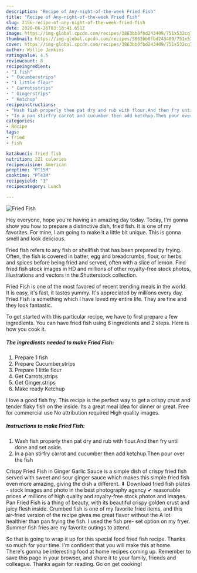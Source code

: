 ```yaml
---
description: "Recipe of Any-night-of-the-week Fried Fish"
title: "Recipe of Any-night-of-the-week Fried Fish"
slug: 2156-recipe-of-any-night-of-the-week-fried-fish
date: 2020-06-26T03:18:41.651Z
image: https://img-global.cpcdn.com/recipes/3863bb0fbd243409/751x532cq70/fried-fish-recipe-main-photo.jpg
thumbnail: https://img-global.cpcdn.com/recipes/3863bb0fbd243409/751x532cq70/fried-fish-recipe-main-photo.jpg
cover: https://img-global.cpcdn.com/recipes/3863bb0fbd243409/751x532cq70/fried-fish-recipe-main-photo.jpg
author: Willie Jenkins
ratingvalue: 4.5
reviewcount: 8
recipeingredient:
- "1 fish"
- " Cucumberstrips"
- "1 little flour"
- " Carrotsstrips"
- " Gingerstrips"
- " Ketchup"
recipeinstructions:
- "Wash fish properly then pat dry and rub with flour.And then fry until done and set aside."
- "In a pan stirfry carrot and cucumber then add ketchup.Then pour over the fish"
categories:
- Recipe
tags:
- fried
- fish

katakunci: fried fish 
nutrition: 221 calories
recipecuisine: American
preptime: "PT15M"
cooktime: "PT43M"
recipeyield: "1"
recipecategory: Lunch

---
```



![Fried Fish](https://img-global.cpcdn.com/recipes/3863bb0fbd243409/751x532cq70/fried-fish-recipe-main-photo.jpg)

Hey everyone, hope you're having an amazing day today. Today, I'm gonna show you how to prepare a distinctive dish, fried fish. It is one of my favorites. For mine, I am going to make it a little bit unique. This is gonna smell and look delicious.

Fried fish refers to any fish or shellfish that has been prepared by frying. Often, the fish is covered in batter, egg and breadcrumbs, flour, or herbs and spices before being fried and served, often with a slice of lemon. Find fried fish stock images in HD and millions of other royalty-free stock photos, illustrations and vectors in the Shutterstock collection.

Fried Fish is one of the most favored of recent trending meals in the world. It is easy, it's fast, it tastes yummy. It's appreciated by millions every day. Fried Fish is something which I have loved my entire life. They are fine and they look fantastic.


To get started with this particular recipe, we have to first prepare a few ingredients. You can have fried fish using 6 ingredients and 2 steps. Here is how you cook it.

<!--inarticleads1-->

##### The ingredients needed to make Fried Fish:

1. Prepare 1 fish
1. Prepare  Cucumber,strips
1. Prepare 1 little flour
1. Get  Carrots,strips
1. Get  Ginger.strips
1. Make ready  Ketchup


I love a good fish fry. This recipe is the perfect way to get a crispy crust and tender flaky fish on the inside. Its a great meal idea for dinner or great. Free for commercial use No attribution required High quality images. 

<!--inarticleads2-->

##### Instructions to make Fried Fish:

1. Wash fish properly then pat dry and rub with flour.And then fry until done and set aside.
1. In a pan stirfry carrot and cucumber then add ketchup.Then pour over the fish


Crispy Fried Fish in Ginger Garlic Sauce is a simple dish of crispy fried fish served with sweet and sour ginger sauce which makes this simple fried fish even more amazing, giving the dish a different. ⬇ Download fried fish plates - stock images and photo in the best photography agency ✔ reasonable prices ✔ millions of high quality and royalty-free stock photos and images. Pan Fried Fish is a thing of beauty, with its beautiful crispy golden crust and juicy flesh inside. Crumbed fish is one of my favorite fried items, and this air-fried version of the recipe gives me great flavor without the A lot healthier than pan frying the fish. I used the fish pre- set option on my fryer. Summer fish fries are my favorite outings to attend. 

So that is going to wrap it up for this special food fried fish recipe. Thanks so much for your time. I'm confident that you will make this at home. There's gonna be interesting food at home recipes coming up. Remember to save this page in your browser, and share it to your family, friends and colleague. Thanks again for reading. Go on get cooking!
